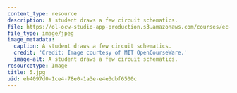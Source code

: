 ```yaml
---
content_type: resource
description: A student draws a few circuit schematics.
file: https://ol-ocw-studio-app-production.s3.amazonaws.com/courses/ec-s06-practical-electronics-fall-2004/eb4097d01ce478e01a3ee4e3dbf6500c_5.jpg
file_type: image/jpeg
image_metadata:
  caption: A student draws a few circuit schematics.
  credit: 'Credit: Image courtesy of MIT OpenCourseWare.'
  image-alt: A student draws a few circuit schematics.
resourcetype: Image
title: 5.jpg
uid: eb4097d0-1ce4-78e0-1a3e-e4e3dbf6500c
---
```

